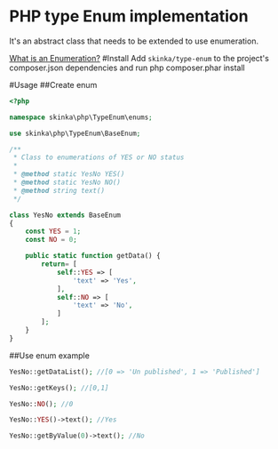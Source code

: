 # PHP type Enum implementation
It's an abstract class that needs to be extended to use  enumeration.

[What is an Enumeration?](https://en.wikipedia.org/wiki/Enumerated_type)
#Install
Add `skinka/type-enum` to the project's composer.json dependencies and run php composer.phar install

#Usage
##Create enum

```php
<?php

namespace skinka\php\TypeEnum\enums;

use skinka\php\TypeEnum\BaseEnum;

/**
 * Class to enumerations of YES or NO status
 *
 * @method static YesNo YES()
 * @method static YesNo NO()
 * @method string text()
 */

class YesNo extends BaseEnum
{
    const YES = 1;
    const NO = 0;

    public static function getData() {
        return= [
            self::YES => [
                'text' => 'Yes',
            ],
            self::NO => [
                'text' => 'No',
            ]
        ];
    }
}
```

##Use enum example

```php
YesNo::getDataList(); //[0 => 'Un published', 1 => 'Published']

YesNo::getKeys(); //[0,1]

YesNo::NO(); //0

YesNo::YES()->text(); //Yes

YesNo::getByValue(0)->text(); //No
```